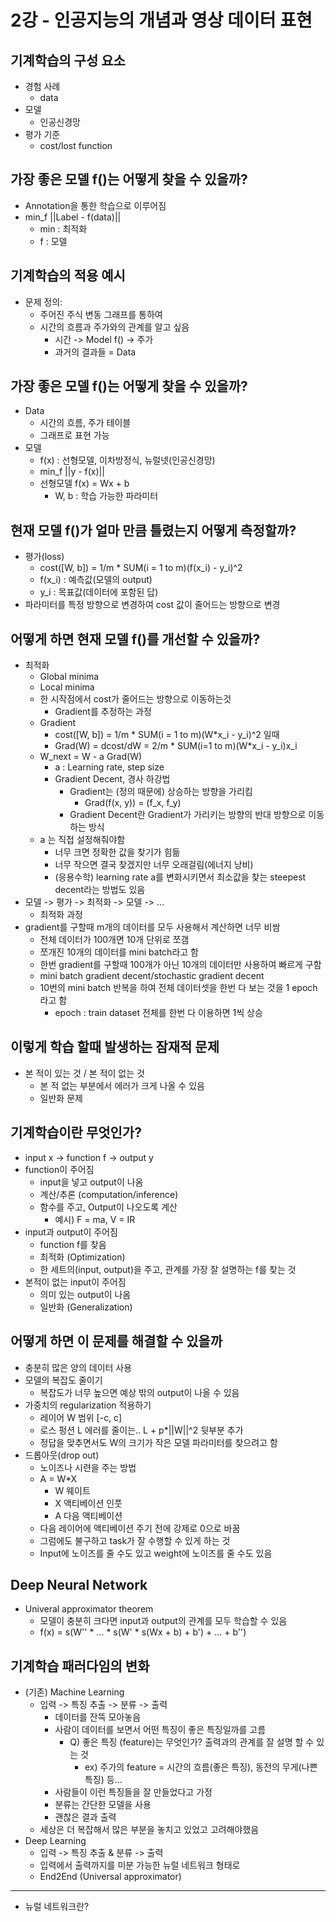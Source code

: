 # 2강 - 인공지능의 개념과 영상 데이터 표현

## 기계학습의 구성 요소
- 경험 사례
  - data
- 모델
  - 인공신경망
- 평가 기준
  - cost/lost function

## 가장 좋은 모델 f()는 어떻게 찾을 수 있을까?
- Annotation을 통한 학습으로 이루어짐
- min_f ||Label - f(data)||
  - min : 최적화
  - f : 모델

## 기계학습의 적용 예시
- 문제 정의:
  - 주어진 주식 변동 그래프를 통하여
  - 시간의 흐름과 주가와의 관계를 알고 싶음
    - 시간 -> Model f() -> 주가
    - 과거의 결과들 = Data

## 가장 좋은 모델 f()는 어떻게 찾을 수 있을까?
- Data
  - 시간의 흐름, 주가 테이블
  - 그래프로 표현 가능
- 모델
  - f(x) : 선형모델, 이차방정식, 뉴럴넷(인공신경망)
  - min_f ||y - f(x)||
  - 선형모델 f(x) = Wx + b
    - W, b : 학습 가능한 파라미터

## 현재 모델 f()가 얼마 만큼 틀렸는지 어떻게 측정할까?
- 평가(loss)
  - cost([W, b]) = 1/m * SUM(i = 1 to m)(f(x_i) - y_i)^2
  - f(x_i) : 예측값(모델의 output)
  - y_i : 목표값(데이터에 포함된 답)
- 파라미터를 특정 방향으로 변경하여 cost 값이 줄어드는 방향으로 변경

## 어떻게 하면 현재 모델 f()를 개선할 수 있을까?
- 최적화
  - Global minima
  - Local minima
  - 한 시작점에서 cost가 줄어드는 방향으로 이동하는것 
    - Gradient를 추정하는 과정
  - Gradient
    - cost([W, b]) = 1/m * SUM(i = 1 to m)(W*x_i - y_i)^2 일때
    - Grad(W) = dcost/dW = 2/m * SUM(i=1 to m)(W*x_i - y_i)x_i
  - W_next = W - a Grad(W)
    - a : Learning rate, step size
    - Gradient Decent, 경사 하강법
      - Gradient는 (정의 때문에) 상승하는 방향을 가리킴
        - Grad(f(x, y)) = (f_x, f_y)
      - Gradient Decent란 Gradient가 가리키는 방향의 반대 방향으로 이동하는 방식
  - a 는 직접 설정해줘야함
    - 너무 크면 정확한 값을 찾기가 힘듦
    - 너무 작으면 결국 찾겠지만 너무 오래걸림(에너지 낭비)
    - (응용수학) learning rate a를 변화시키면서 최소값을 찾는 steepest decent라는 방법도 있음 
- 모델 -> 평가 -> 최적화 -> 모델 -> ...
  - 최적화 과정
- gradient를 구할때 m개의 데이터를 모두 사용해서 계산하면 너무 비쌈
  - 전체 데이터가 100개면 10개 단위로 쪼갬
  - 쪼개진 10개의 데이터를 mini batch라고 함
  - 한번 gradient를 구할때 100개가 아닌 10개의 데이터만 사용하여 빠르게 구함
  - mini batch gradient decent/stochastic gradient decent
  - 10번의 mini batch 반복을 하여 전체 데이터셋을 한번 다 보는 것을 1 epoch라고 함
    - epoch : train dataset 전체를 한번 다 이용하면 1씩 상승

## 이렇게 학습 할때 발생하는 잠재적 문제
- 본 적이 있는 것 / 본 적이 없는 것
  - 본 적 없는 부분에서 에러가 크게 나올 수 있음
  - 일반화 문제

## 기계학습이란 무엇인가?
- input x -> function f -> output y
- function이 주어짐
  - input을 넣고 output이 나옴
  - 계산/추론 (computation/inference)
  - 함수를 주고, Output이 나오도록 계산
    - 예시) F = ma, V = IR
- input과 output이 주어짐
  - function f를 찾음
  - 최적화 (Optimization)
  - 한 세트의(input, output)을 주고, 관계를 가장 잘 설명하는 f를 찾는 것
- 본적이 없는 input이 주어짐
  - 의미 있는 output이 나옴
  - 일반화 (Generalization)

## 어떻게 하면 이 문제를 해결할 수 있을까
- 충분히 많은 양의 데이터 사용
- 모델의 복잡도 줄이기
  - 복잡도가 너무 높으면 예상 밖의 output이 나올 수 있음
- 가중치의 regularization 적용하기
  - 레이어 W 범위 [-c, c]
  - 로스 펑션 L 에러를 줄이는.. L + p*||W||^2 뒷부분 추가
  - 정답을 맞추면서도 W의 크기가 작은 모델 파라미터를 찾으려고 함
- 드롭아웃(drop out)
  - 노이즈나 시련을 주는 방법
  - A = W*X
    - W 웨이트
    - X 액티베이션 인풋
    - A 다음 액티베이션
  - 다음 레이어에 액티베이션 주기 전에 강제로 0으로 바꿈
  - 그럼에도 불구하고 task가 잘 수행할 수 있게 하는 것
  - Input에 노이즈를 줄 수도 있고 weight에 노이즈를 줄 수도 있음

## Deep Neural Network
- Univeral approximator theorem
  - 모델이 충분히 크다면 input과 output의 관계를 모두 학습할 수 있음
  - f(x) = s(W'' * ... * s(W' * s(Wx + b) + b') + ... + b'')

## 기계학습 패러다임의 변화
- (기존) Machine Learning
  - 입력 -> 특징 추출 -> 분류 -> 출력
    - 데이터를 잔뜩 모아놓음
    - 사람이 데이터를 보면서 어떤 특징이 좋은 특징일까를 고름
      - Q) 좋은 특징 (feature)는 무엇인가? 출력과의 관계를 잘 설명 할 수 있는 것
        - ex) 주가의 feature = 시간의 흐름(좋은 특징), 동전의 무게(나쁜 특징) 등...
    - 사람들이 이런 특징들을 잘 만들었다고 가정
    - 분류는 간단한 모델을 사용
    - 괜찮은 결과 출력
  - 세상은 더 복잡해서 많은 부분을 놓치고 있었고 고려해야했음
- Deep Learning
  - 입력 -> 특징 추출 & 분류 -> 출력
  - 입력에서 출력까지를 미분 가능한 뉴럴 네트워크 형태로
  - End2End (Universal approximator)

---
- 뉴럴 네트워크란?